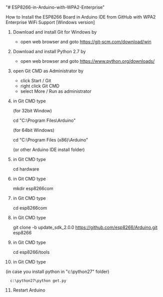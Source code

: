 "# ESP8266-in-Arduino-with-WPA2-Enterprise" 

How to Install the ESP8266 Board in Arduino IDE from GitHub
with WPA2 Enterprise WiFi Support [Windows version]

1. Download and install Git for Windows by 
   - open web browser and goto https://git-scm.com/download/win

2. Download and install Python 2.7 by
   - open web browser and goto https://www.python.org/downloads/

3. open Git CMD as Administrator by
   - click Start / Git
   - right click Git CMD
   - select More / Run as administrator

4. in Git CMD type
   
   (for 32bit Window)

      cd "C:\Program Files\Arduino"
      
      
   
   (for 64bit Windows)

      cd "C:\Program Files (x86)\Arduino"

   (or other Arduino IDE install folder)

5. in Git CMD type

      cd hardware

6. in Git CMD type

      mkdir esp8266com

7. in Git CMD type

      cd esp8266com

8. in Git CMD type

      git clone -b update_sdk_2.0.0 https://github.com/esp8266/Arduino.git esp8266

9. in Git CMD type

      cd esp8266/tools

10. in Git CMD type

   (in case you install python in "c:\python27" folder)

      c:\python27\python get.py

11. Restart Arduino
